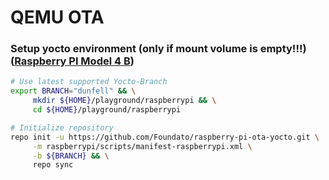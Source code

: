 # QEMU OTA

### Setup yocto environment (only if mount volume is empty!!!) ([Raspberry PI Model 4 B](https://hub.mender.io/t/raspberry-pi-4-model-b/889))

```bash
# Use latest supported Yocto-Branch
export BRANCH="dunfell" && \
     mkdir ${HOME}/playground/raspberrypi && \
     cd ${HOME}/playground/raspberrypi

# Initialize repository
repo init -u https://github.com/Foundato/raspberry-pi-ota-yocto.git \
     -m raspberrypi/scripts/manifest-raspberrypi.xml \
     -b ${BRANCH} && \
     repo sync
```

